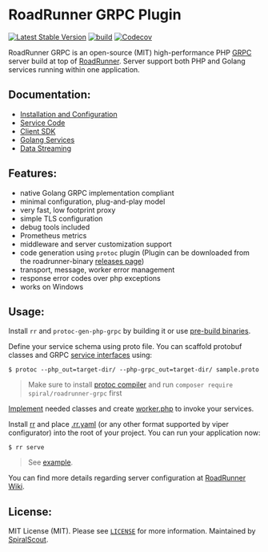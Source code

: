 # RoadRunner GRPC Plugin

[![Latest Stable Version](https://poser.pugx.org/spiral/roadrunner-grpc/version)](https://packagist.org/packages/spiral/roadrunner-grpc)
[![build](https://github.com/spiral/roadrunner-grpc/actions/workflows/ci-build.yml/badge.svg)](https://github.com/spiral/roadrunner-grpc/actions/workflows/ci-build.yml)
[![Codecov](https://codecov.io/gh/spiral/roadrunner-grpc/branch/master/graph/badge.svg)](https://codecov.io/gh/spiral/roadrunner-grpc/)

RoadRunner GRPC is an open-source (MIT) high-performance PHP [GRPC](https://grpc.io/) server build at top
of [RoadRunner](https://github.com/spiral/roadrunner). Server support both PHP and Golang services running within one
application.

Documentation:
--------

* [Installation and Configuration](https://spiral.dev/docs/grpc-configuration)
* [Service Code](https://spiral.dev/docs/grpc-service)
* [Client SDK](https://spiral.dev/docs/grpc-client)
* [Golang Services](https://spiral.dev/docs/grpc-golang)
* [Data Streaming](https://spiral.dev/docs/grpc-streaming)

Features:
--------

- native Golang GRPC implementation compliant
- minimal configuration, plug-and-play model
- very fast, low footprint proxy
- simple TLS configuration
- debug tools included
- Prometheus metrics
- middleware and server customization support
- code generation using `protoc` plugin (Plugin can be downloaded from the
  roadrunner-binary [releases page](https://github.com/spiral/roadrunner-binary/releases))
- transport, message, worker error management
- response error codes over php exceptions
- works on Windows

Usage:
--------
Install `rr` and `protoc-gen-php-grpc` by building it or
use [pre-build binaries](https://github.com/spiral/roadrunner-binary/releases).

Define your service schema using proto file. You can scaffold protobuf classes and
GRPC [service interfaces](https://github.com/spiral/roadrunner-grpc/blob/master/example/echo/src/Service/EchoInterface.php)
using:

```
$ protoc --php_out=target-dir/ --php-grpc_out=target-dir/ sample.proto
```

> Make sure to install [protoc compiler](https://github.com/protocolbuffers/protobuf) and
> run `composer require spiral/roadrunner-grpc` first

[Implement](https://github.com/spiral/roadrunner-grpc/blob/master/example/echo/src/EchoService.php) needed classes and
create [worker.php](https://github.com/spiral/roadrunner-grpc/blob/master/example/echo/worker.php) to invoke your
services.

Install [rr](https://roadrunner.dev/docs/intro-install) and
place [.rr.yaml](https://github.com/spiral/roadrunner-grpc/blob/master/example/echo/.rr.yaml) (or any other format
supported by viper configurator) into the root of your project. You can run your application now:

```
$ rr serve
```

> See [example](https://github.com/spiral/roadrunner-grpc/blob/master/example).

You can find more details regarding server configuration at [RoadRunner Wiki](https://roadrunner.dev/docs).

License:
--------
MIT License (MIT). Please see [`LICENSE`](./LICENSE) for more information. Maintained
by [SpiralScout](https://spiralscout.com).
